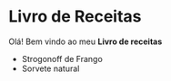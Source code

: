 # Livro de Receitas

Olá! Bem vindo ao meu **Livro de receitas**

- Strogonoff de Frango
- Sorvete natural
